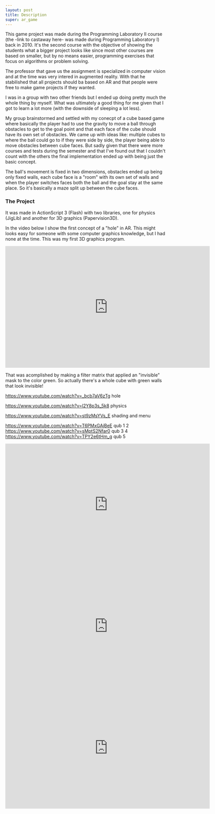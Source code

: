 ```yaml
---
layout: post
title: Description
super: ar_game
---
```


This game project was made during the Programming Laboratory II course (the -link to castaway here- was made during Programming Laboratory I) back in 2010. It's the second course with the objective of showing the students what a bigger project looks like since most other courses are based on smaller, but by no means easier, programming exercises that focus on algorithms or problem solving.

The professor that gave us the assignment is specialized in computer vision and at the time was very intered in augmented reality. With that he stabilished that all projects should ba based on AR and that people were free to make game projects if they wanted.

I was in a group with two other friends but I ended up doing pretty much the whole thing by myself. What was ultimately a good thing for me given that I got to learn a lot more (with the downside of sleeping a lot less).

My group brainstormed and settled with my conecpt of a cube based game where basically the player had to use the gravity to move a ball through obstacles to get to the goal point and that each face of the cube should have its own set of obstacles. We came up with ideas like: multiple cubes to where the ball could go to if they were side by side, the player being able to move obstacles between cube faces. But sadly given that there were more courses and tests during the semester and that I've found out that I couldn't count with the others the final implementation ended up with being just the basic concept.

The ball's movement is fixed in two dimensions, obstacles ended up being only fixed walls, each cube face is a "room" with its own set of walls and when the player switches faces both the ball and the goal stay at the same place. So it's basically a maze split up between the cube faces.

### The Project

It was made in ActionScript 3 (Flash) with two libraries, one for physics (JigLib) and another for 3D graphics (Papervision3D).

In the video below I show the first concept of a "hole" in AR. This might looks easy for someone with some computer graphics knowledge, but I had none at the time. This was my first 3D graphics program.

<iframe width="640" height="380" src="http://www.youtube.com/embed/_bcb7aV6zTg" frameborder="0" allowfullscreen></iframe>

That was acomplished by making a filter matrix that applied an "invisible" mask to the color green. So actually there's a whole cube with green walls that look invisible!

https://www.youtube.com/watch?v=_bcb7aV6zTg     hole

https://www.youtube.com/watch?v=l2Y8p3s_5k8     physics

https://www.youtube.com/watch?v=st9zMsYVs_E     shading and menu

https://www.youtube.com/watch?v=T6PMxGAjBeE     qub 1 2
https://www.youtube.com/watch?v=sMptS2Nfar0     qub 3 4
https://www.youtube.com/watch?v=TPY2e6tHm_g     qub 5

<iframe width="640" height="380" src="http://www.youtube.com/embed/T6PMxGAjBeE" frameborder="0" allowfullscreen></iframe>
<iframe width="640" height="380" src="http://www.youtube.com/embed/sMptS2Nfar0" frameborder="0" allowfullscreen></iframe>
<iframe width="640" height="380" src="http://www.youtube.com/embed/TPY2e6tHm_g" frameborder="0" allowfullscreen></iframe>